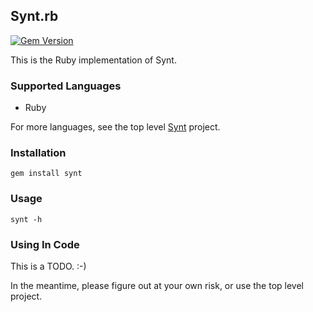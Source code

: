 ## Synt.rb

[![Gem Version](https://badge.fury.io/rb/synt.svg)](http://badge.fury.io/rb/synt)

This is the Ruby implementation of Synt.

### Supported Languages

* Ruby

For more languages, see the top level [Synt](http://github.com/brentlintner/synt) project.

### Installation

    gem install synt

### Usage

    synt -h

### Using In Code

This is a TODO. :-)

In the meantime, please figure out at your own risk, or use the top level project.
